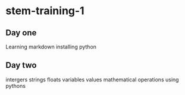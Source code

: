 # stem-training-1
## Day one
Learning markdown
installing python
## Day two
intergers
strings
floats
variables
values
mathematical operations using pythons
